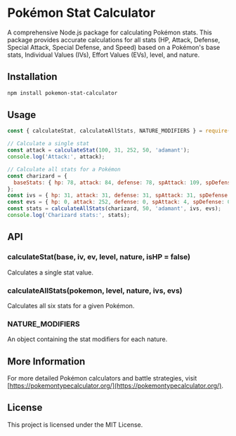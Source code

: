 # Pokémon Stat Calculator

A comprehensive Node.js package for calculating Pokémon stats. This package provides accurate calculations for all stats (HP, Attack, Defense, Special Attack, Special Defense, and Speed) based on a Pokémon's base stats, Individual Values (IVs), Effort Values (EVs), level, and nature.

## Installation

```bash
npm install pokemon-stat-calculator
```

## Usage

```javascript
const { calculateStat, calculateAllStats, NATURE_MODIFIERS } = require('pokemon-stat-calculator');

// Calculate a single stat
const attack = calculateStat(100, 31, 252, 50, 'adamant');
console.log('Attack:', attack);

// Calculate all stats for a Pokémon
const charizard = {
  baseStats: { hp: 78, attack: 84, defense: 78, spAttack: 109, spDefense: 85, speed: 100 }
};
const ivs = { hp: 31, attack: 31, defense: 31, spAttack: 31, spDefense: 31, speed: 31 };
const evs = { hp: 0, attack: 252, defense: 0, spAttack: 4, spDefense: 0, speed: 252 };
const stats = calculateAllStats(charizard, 50, 'adamant', ivs, evs);
console.log('Charizard stats:', stats);
```

## API

### calculateStat(base, iv, ev, level, nature, isHP = false)

Calculates a single stat value.

### calculateAllStats(pokemon, level, nature, ivs, evs)

Calculates all six stats for a given Pokémon.

### NATURE_MODIFIERS

An object containing the stat modifiers for each nature.

## More Information

For more detailed Pokémon calculators and battle strategies, visit [https://pokemontypecalculator.org/](https://pokemontypecalculator.org/).

## License

This project is licensed under the MIT License.